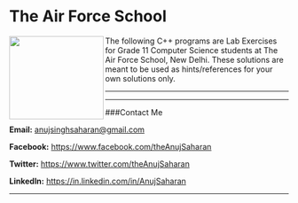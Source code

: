 # The Air Force School

<a href="http://www.tafssp.com/"><img src="http://www.tafssp.com/client_images/logo_105_center.png?636185460243362726" align="left" height="150" width="170"></a> 

The following C++ programs are Lab Exercises for Grade 11 Computer Science students at The Air Force School, New Delhi. These solutions are meant to be used as hints/references for your own solutions only.

---
---

###Contact Me

**Email:** anujsinghsaharan@gmail.com

**Facebook:** https://www.facebook.com/theAnujSaharan

**Twitter:** https://www.twitter.com/theAnujSaharan

**LinkedIn:** https://in.linkedin.com/in/AnujSaharan

---
